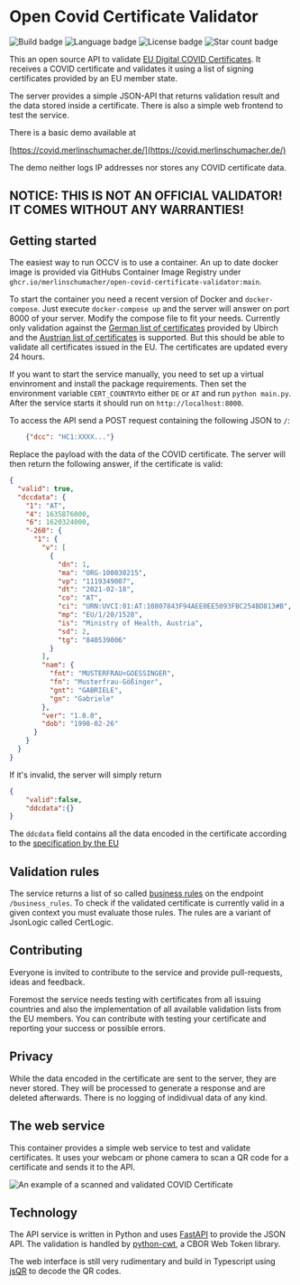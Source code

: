 # Open Covid Certificate Validator

![Build badge](https://img.shields.io/github/workflow/status/merlinschumacher/Open-Covid-Certificate-Validator/Publish%20Docker%20images%20to%20GitHub%20Package%20Registry?style=for-the-badge)
![Language badge](https://img.shields.io/github/languages/top/merlinschumacher/Open-Covid-Certificate-Validator?style=for-the-badge)
![License badge](https://img.shields.io/github/license/merlinschumacher/Open-Covid-Certificate-Validator?style=for-the-badge)
![Star count badge](https://img.shields.io/github/stars/merlinschumacher/Open-Covid-Certificate-Validator?style=for-the-badge)

This an open source API to validate [EU Digital COVID Certificates](https://ec.europa.eu/info/live-work-travel-eu/coronavirus-response/safe-covid-19-vaccines-europeans/eu-digital-covid-certificate_en). It receives a COVID certificate and validates it using a list of signing certificates provided by an EU member state.

The server provides a simple JSON-API that returns validation result and the data stored inside a certificate. There is also a simple web frontend to test the service.

There is a basic demo available at

[https://covid.merlinschumacher.de/](https://covid.merlinschumacher.de/)

The demo neither logs IP addresses nor stores any COVID certificate data.

## **NOTICE: THIS IS NOT AN OFFICIAL VALIDATOR! IT COMES WITHOUT ANY WARRANTIES!**

## Getting started

The easiest way to run OCCV is to use a container. An up to date docker image is provided via GitHubs Container Image Registry under `ghcr.io/merlinschumacher/open-covid-certificate-validator:main`.

To start the container you need a recent version of Docker and `docker-compose`. Just execute `docker-compose up` and the server will answer on port 8000 of your server. Modify the compose file to fit your needs. Currently only validation against the [German list of certificates](https://github.com/Digitaler-Impfnachweis/certification-apis) provided by Ubirch and the [Austrian list of certificates](https://github.com/Federal-Ministry-of-Health-AT/green-pass-overview#details-on-trust-listsbusiness-rulesvalue-sets) is supported. But this should be able to validate all certificates issued in the EU. The certificates are updated every 24 hours.

If you want to start the service manually, you need to set up a virtual envinroment and install the package requirements. Then set the environment variable `CERT_COUNTRY`to either `DE` or `AT` and run `python main.py`. After the service starts it should run on `http://localhost:8000`.

To access the API send a POST request containing the following JSON to `/`:

```json
    {"dcc": "HC1:XXXX..."}
```

Replace the payload with the data of the COVID certificate. The server will then return the following answer, if the certificate is valid:

```json
{
  "valid": true,
  "dccdata": {
    "1": "AT",
    "4": 1635876000,
    "6": 1620324000,
    "-260": {
      "1": {
        "v": [
          {
            "dn": 1,
            "ma": "ORG-100030215",
            "vp": "1119349007",
            "dt": "2021-02-18",
            "co": "AT",
            "ci": "URN:UVCI:01:AT:10807843F94AEE0EE5093FBC254BD813#B",
            "mp": "EU/1/20/1528",
            "is": "Ministry of Health, Austria",
            "sd": 2,
            "tg": "840539006"
          }
        ],
        "nam": {
          "fnt": "MUSTERFRAU<GOESSINGER",
          "fn": "Musterfrau-Gößinger",
          "gnt": "GABRIELE",
          "gn": "Gabriele"
        },
        "ver": "1.0.0",
        "dob": "1998-02-26"
      }
    }
  }
}
```

If it's invalid, the server will simply return

```json
{
    "valid":false, 
    "ddcdata":{}
}
```

The `ddcdata` field contains all the data encoded in the certificate according to the [specification by the EU](https://ec.europa.eu/health/sites/default/files/ehealth/docs/covid-certificate_json_specification_en.pdf)

## Validation rules

The service returns a list of so called [business rules](https://github.com/eu-digital-green-certificates/dgc-business-rules-testdata) on the endpoint `/business_rules`. To check if the validated certificate is currently valid in a given context you must evaluate those rules. The rules are a variant of JsonLogic called CertLogic.

## Contributing

Everyone is invited to contribute to the service and provide pull-requests, ideas and feedback.

Foremost the service needs testing with certificates from all issuing countries and also the implementation of all available validation lists from the EU members. You can contribute with testing your certificate and reporting your success or possible errors.

## Privacy

While the data encoded in the certificate are sent to the server, they are never stored. They will be processed to generate a response and are deleted afterwards. There is no logging of indidivual data of any kind.

## The web service

This container provides a simple web service to test and validate certificates. It uses your webcam or phone camera to scan a QR code for a certificate and sends it to the API.

![An example of a scanned and validated COVID Certificate](demo.jpg)

## Technology

The API service is written in Python and uses [FastAPI](https://github.com/tiangolo/fastapi) to provide the JSON API. The validation is handled by  [python-cwt](https://github.com/dajiaji/python-cwt), a CBOR Web Token library.

The web interface is still very rudimentary and build in Typescript using [jsQR](https://github.com/cozmo/jsQR) to decode the QR codes.
